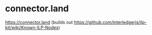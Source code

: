 # connector.land
https://connector.land (builds out https://github.com/interledgerjs/ilp-kit/wiki/Known-ILP-Nodes)
